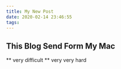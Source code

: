 ```yaml
---
title: My New Post
date: 2020-02-14 23:46:55
tags:
---
```


## This Blog Send Form My Mac
** very difficult
** very very hard
